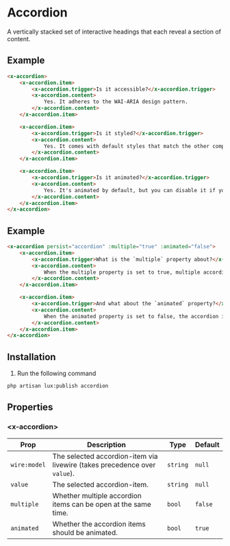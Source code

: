 # Accordion
A vertically stacked set of interactive headings that each reveal a section of content.

## Example
```html
<x-accordion>
    <x-accordion.item>
        <x-accordion.trigger>Is it accessible?</x-accordion.trigger>
        <x-accordion.content>
            Yes. It adheres to the WAI-ARIA design pattern.
        </x-accordion.content>
    </x-accordion.item>

    <x-accordion.item>
        <x-accordion.trigger>Is it styled?</x-accordion.trigger>
        <x-accordion.content>
            Yes. It comes with default styles that match the other components' aesthetic.
        </x-accordion.content>
    </x-accordion.item>

    <x-accordion.item>
        <x-accordion.trigger>Is it animated?</x-accordion.trigger>
        <x-accordion.content>
            Yes. It's animated by default, but you can disable it if you prefer.
        </x-accordion.content>
    </x-accordion.item>
</x-accordion>
```

## Example
```html
<x-accordion persist="accordion" :multiple="true" :animated="false">
    <x-accordion.item>
        <x-accordion.trigger>What is the `multiple` property about?</x-accordion.trigger>
        <x-accordion.content>
            When the multiple property is set to true, multiple accordion items can be open at the same time.
        </x-accordion.content>
    </x-accordion.item>

    <x-accordion.item>
        <x-accordion.trigger>And what about the `animated` property?</x-accordion.trigger>
        <x-accordion.content>
            When the animated property is set to false, the accordion items won't be animated.
        </x-accordion.content>
    </x-accordion.item>
</x-accordion>
```

## Installation

1. Run the following command

```bash
php artisan lux:publish accordion
```


## Properties

### \<x-accordion>
| Prop | Description | Type | Default |
| --- | --- | --- | --- |
| `wire:model` | The selected accordion-item via livewire (takes precedence over `value`). | `string` | `null`
| `value` | The selected accordion-item. | `string` | `null`
| `multiple` | Whether multiple accordion items can be open at the same time. | `bool` | `false`
| `animated` | Whether the accordion items should be animated. | `bool` | `true`